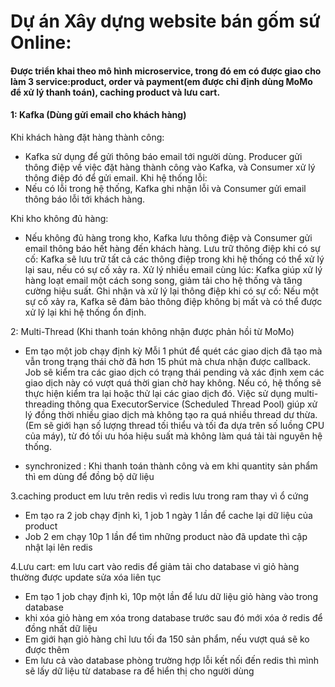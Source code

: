 # Dự án Xây dựng website bán gốm sứ Online: 
#### Được triển khai theo mô hình microservice, trong đó em có được giao cho làm 3 service:product, order và payment(em được chỉ định dùng MoMo để xử lý thanh toán), caching product và lưu cart.

#### 1: Kafka (Dùng gửi email cho khách hàng)
Khi khách hàng đặt hàng thành công:
- Kafka sử dụng để gửi thông báo email tới người dùng. Producer gửi thông điệp về việc đặt hàng thành công vào Kafka, và Consumer xử lý thông điệp đó để gửi email.
Khi hệ thống lỗi:
- Nếu có lỗi trong hệ thống, Kafka ghi nhận lỗi và Consumer gửi email thông báo lỗi tới khách hàng.

Khi kho không đủ hàng:
- Nếu không đủ hàng trong kho, Kafka lưu thông điệp và Consumer gửi email thông báo hết hàng đến khách hàng.
Lưu trữ thông điệp khi có sự cố: Kafka sẽ lưu trữ tất cả các thông điệp trong khi hệ thống có thể xử lý lại sau, nếu có sự cố xảy ra.
Xử lý nhiều email cùng lúc: Kafka giúp xử lý hàng loạt email một cách song song, giảm tải cho hệ thống và tăng cường hiệu suất.
Ghi nhận và xử lý lại thông điệp khi có sự cố: Nếu một sự cố xảy ra, Kafka sẽ đảm bảo thông điệp không bị mất và có thể được xử lý lại khi hệ thống ổn định.

2: Multi-Thread (Khi thanh toán không nhận được phản hồi từ MoMo)
- Em tạo một job chạy định kỳ Mỗi 1 phút để quét các giao dịch đã tạo mà vẫn trong trạng thái chờ đã hơn 15 phút mà chưa nhận được callback.
Job sẽ kiểm tra các giao dịch có trạng thái pending và xác định xem các giao dịch này có vượt quá thời gian chờ hay không.
Nếu có, hệ thống sẽ thực hiện kiểm tra lại hoặc thử lại các giao dịch đó. Việc sử dụng multi-threading thông qua ExecutorService (Scheduled Thread Pool) giúp xử lý đồng thời nhiều giao dịch mà không tạo ra quá nhiều thread dư thừa.
(Em sẽ giới hạn số lượng thread tối thiểu và tối đa dựa trên số luồng CPU của máy),
từ đó tối ưu hóa hiệu suất mà không làm quá tải tài nguyên hệ thống.

- synchronized : Khi thanh toán thành công và em khi quantity sản phẩm thì em dùng để đồng bộ dữ liệu

3.caching product em lưu trên redis vì redis lưu trong ram thay vì ổ cứng
- Em tạo ra 2 job chạy định kì, 1 job 1 ngày 1 lần để cache lại dữ liệu của product 
- Job 2 em chạy 10p 1 lần để tìm những product nào đã update thì cập nhật lại lên redis

4.Lưu cart: em lưu cart vào redis để giảm tải cho database vì giỏ hàng thường được update sửa xóa liên tục
- Em tạo 1 job chạy định kì, 10p một lần để lưu dữ liệu giỏ hàng vào trong database
- khi xóa giỏ hàng em xóa trong database trước sau đó mới xóa ở redis để đồng nhất dữ liệu
- Em giới hạn giỏ hàng chỉ lưu tối đa 150 sản phẩm, nếu vượt quá sẽ ko được thêm
- Em lưu cả vào database phòng trường hợp lỗi kết nối đến redis thì mình sẽ lấy dữ liệu từ database ra để hiển thị cho người dùng















